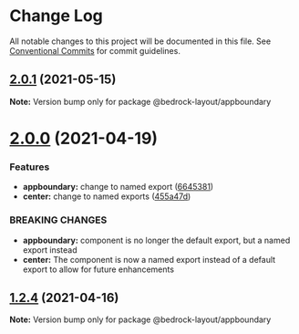 # Change Log

All notable changes to this project will be documented in this file.
See [Conventional Commits](https://conventionalcommits.org) for commit guidelines.

## [2.0.1](https://github.com/Bedrock-Layouts/Bedrock/compare/@bedrock-layout/appboundary@2.0.0...@bedrock-layout/appboundary@2.0.1) (2021-05-15)

**Note:** Version bump only for package @bedrock-layout/appboundary





# [2.0.0](https://github.com/Bedrock-Layouts/Bedrock/compare/@bedrock-layout/appboundary@1.2.4...@bedrock-layout/appboundary@2.0.0) (2021-04-19)


### Features

* **appboundary:** change to named export ([6645381](https://github.com/Bedrock-Layouts/Bedrock/commit/66453819e445bdc3e7b417393a37488ed4117092))
* **center:** change to named exports ([455a47d](https://github.com/Bedrock-Layouts/Bedrock/commit/455a47d842431a15060abc2bcb420d51c1cc77fe))


### BREAKING CHANGES

* **appboundary:** component is no longer the default export, but a named export instead
* **center:** The component is now a named export instead of a default export to allow for future
enhancements





## [1.2.4](https://github.com/Bedrock-Layouts/Bedrock/compare/@bedrock-layout/appboundary@1.2.3...@bedrock-layout/appboundary@1.2.4) (2021-04-16)

**Note:** Version bump only for package @bedrock-layout/appboundary
